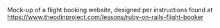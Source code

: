 Mock-up of a flight booking website, designed per instructions found at https://www.theodinproject.com/lessons/ruby-on-rails-flight-booker